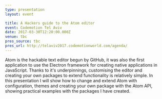 ```yaml
---
type: presentation
layout: event

title: A Hackers guide to the Atom editor
event: Codemotion Tel Aviv
date: 2017-03-30T12:20:00.000Z
venue: tbc
pres_source: tbc
pres_url: http://telaviv2017.codemotionworld.com/agenda/
---
```


Atom is the hackable text editor begun by GitHub, it was also the first application to use the Electron framework for creating native applications in JavaScript. Thanks to it's underpinnings, customising the editor and creating your own packages to extend functionality is relatively simple. In this presentation I will show how to change and extend Atom with configuration, themes and creating your own package with the Atom API, showing practical examples with the packages I have created.

